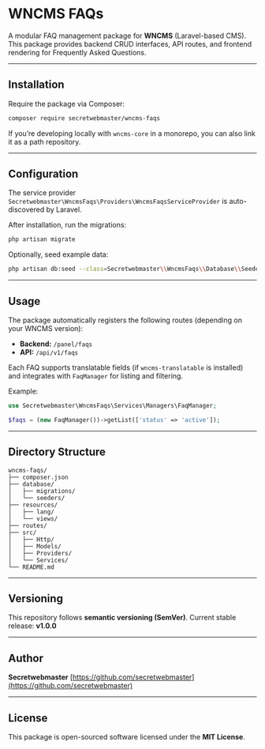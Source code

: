 # WNCMS FAQs

A modular FAQ management package for **WNCMS** (Laravel-based CMS).  
This package provides backend CRUD interfaces, API routes, and frontend rendering for Frequently Asked Questions.

---

## Installation

Require the package via Composer:

```bash
composer require secretwebmaster/wncms-faqs
````

If you’re developing locally with `wncms-core` in a monorepo, you can also link it as a path repository.

---

## Configuration

The service provider `Secretwebmaster\WncmsFaqs\Providers\WncmsFaqsServiceProvider` is auto-discovered by Laravel.

After installation, run the migrations:

```bash
php artisan migrate
```

Optionally, seed example data:

```bash
php artisan db:seed --class=Secretwebmaster\\WncmsFaqs\\Database\\Seeders\\FaqSeeder
```

---

## Usage

The package automatically registers the following routes (depending on your WNCMS version):

* **Backend:** `/panel/faqs`
* **API:** `/api/v1/faqs`

Each FAQ supports translatable fields (if `wncms-translatable` is installed) and integrates with `FaqManager` for listing and filtering.

Example:

```php
use Secretwebmaster\WncmsFaqs\Services\Managers\FaqManager;

$faqs = (new FaqManager())->getList(['status' => 'active']);
```

---

## Directory Structure

```
wncms-faqs/
├── composer.json
├── database/
│   ├── migrations/
│   └── seeders/
├── resources/
│   ├── lang/
│   └── views/
├── routes/
├── src/
│   ├── Http/
│   ├── Models/
│   ├── Providers/
│   └── Services/
└── README.md
```

---

## Versioning

This repository follows **semantic versioning (SemVer)**.
Current stable release: **v1.0.0**

---

## Author

**Secretwebmaster**
[https://github.com/secretwebmaster](https://github.com/secretwebmaster)

---

## License

This package is open-sourced software licensed under the **MIT License**.
